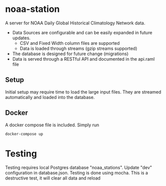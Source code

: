 # noaa-station

A server for NOAA Daily Global Historical Climatology Network data.

* Data Sources are configurable and can be easily expanded in future updates.
   *  CSV and Fixed Width column files are supported
   *  Data is loaded through streams (gzip streams supported)
* The database is designed for future change (migrations)
* Data is served through a RESTful API and documented in the api.raml file

## Setup

Initial setup may require time to load the large input files.  They are streamed automatically and loaded into the database.

## Docker

A docker compose file is included.  Simply run

    docker-compose up


# Testing

Testing requires local Postgres database "noaa_stations".   Update "dev" configuration in database.json.  Testing is done using mocha.  This is a destructive test, it will clear all data and reload


